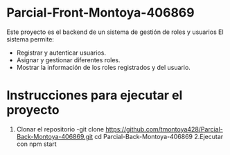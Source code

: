 # Parcial-Front-Montoya-406869

Este proyecto es el backend de un sistema de gestión de roles y usuarios
El sistema permite:

- Registrar y autenticar usuarios.
- Asignar y gestionar diferentes roles.
- Mostrar la información de los roles registrados y del usuario.

# Instrucciones para ejecutar el proyecto

1. Clonar el repositorio
-git clone https://github.com/tmontoya428/Parcial-Back-Montoya-406869.git
cd Parcial-Back-Montoya-406869
2.Ejecutar con npm start

